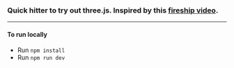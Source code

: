 ### Quick hitter to try out three.js. Inspired by this [fireship video](https://www.youtube.com/watch?v=Q7AOvWpIVHU).

<hr>

#### To run locally
- Run `npm install`
- Run `npm run dev`